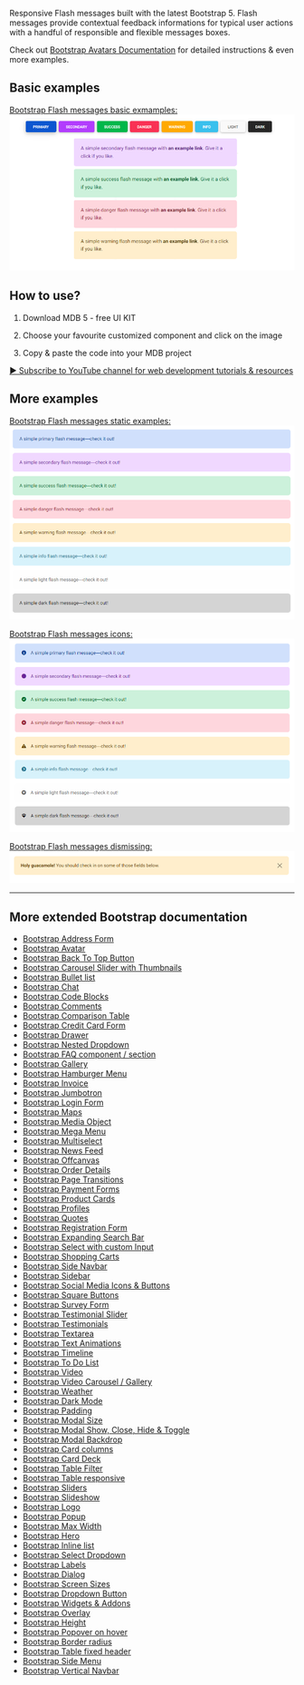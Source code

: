 
Responsive Flash messages built with the latest Bootstrap 5. Flash messages provide contextual feedback informations for typical user actions with a handful of responsible and flexible messages boxes.

Check out [Bootstrap Avatars Documentation](https://mdbootstrap.com/docs/standard/extended/flash-messages) for detailed instructions & even more examples.

## Basic examples

[Bootstrap Flash messages basic exmamples:
![Bootstrap 5 Flash messages](/assets/basic-examples.png)](https://mdbootstrap.com/docs/standard/extended/vertical-navbar/#section-basic-example)

## How to use?

1. Download MDB 5 - free UI KIT

2. Choose your favourite customized component and click on the image

3. Copy & paste the code into your MDB project

[▶️ Subscribe to YouTube channel for web development tutorials & resources](https://www.youtube.com/MDBootstrap?sub_confirmation=1)

## More examples

[Bootstrap Flash messages static examples:
![Bootstrap 5 Avatar](/assets/static-examples.png)](https://mdbootstrap.com/docs/standard/extended/flash-messages/#section-static-example)

[Bootstrap Flash messages icons:
![Bootstrap 5 Avatar](/assets/icons.png)](https://mdbootstrap.com/docs/standard/extended/flash-messages/#section-icons)

[Bootstrap Flash messages dismissing:
![Bootstrap 5 Avatar](/assets/dismissing.png)](https://mdbootstrap.com/docs/standard/extended/flash-messages#section-dismissing)

___

## More extended Bootstrap documentation

<ul>
<li><a href="https://mdbootstrap.com/docs/standard/extended/bootstrap-address-form/">Bootstrap Address Form</a></li>
<li><a href="https://mdbootstrap.com/docs/standard/extended/avatar/">Bootstrap Avatar</a></li>
<li><a href="https://mdbootstrap.com/docs/standard/extended/back-to-top/">Bootstrap Back To Top Button</a></li>
<li><a href="https://mdbootstrap.com/docs/standard/extended/carousel-with-thumbnails/">Bootstrap Carousel Slider with Thumbnails</a></li>
<li><a href="https://mdbootstrap.com/docs/standard/extended/bullet-list/">Bootstrap Bullet list</a></li>
<li><a href="https://mdbootstrap.com/docs/standard/extended/chat/">Bootstrap Chat</a></li>
<li><a href="https://mdbootstrap.com/docs/standard/extended/code/">Bootstrap Code Blocks</a></li>
<li><a href="https://mdbootstrap.com/docs/standard/extended/comments/">Bootstrap Comments</a></li>
<li><a href="https://mdbootstrap.com/docs/standard/extended/bootstrap-comparison-table/">Bootstrap Comparison Table</a></li>
<li><a href="https://mdbootstrap.com/docs/standard/extended/credit-card/">Bootstrap Credit Card Form</a></li>
<li><a href="https://mdbootstrap.com/docs/standard/extended/drawer/">Bootstrap Drawer</a></li>
<li><a href="https://mdbootstrap.com/docs/standard/extended/dropdown-multilevel/">Bootstrap Nested Dropdown</a></li>
<li><a href="https://mdbootstrap.com/docs/standard/extended/faq/">Bootstrap FAQ component / section</a></li>
<li><a href="https://mdbootstrap.com/docs/standard/extended/gallery/">Bootstrap Gallery</a></li>
<li><a href="https://mdbootstrap.com/docs/standard/extended/hamburger-menu/">Bootstrap Hamburger Menu</a></li>
<li><a href="https://mdbootstrap.com/docs/standard/extended/bootstrap-invoice/">Bootstrap Invoice</a></li>
<li><a href="https://mdbootstrap.com/docs/standard/extended/jumbotron/">Bootstrap Jumbotron</a></li>
<li><a href="https://mdbootstrap.com/docs/standard/extended/login/">Bootstrap Login Form</a></li>
<li><a href="https://mdbootstrap.com/docs/standard/extended/maps/">Bootstrap Maps</a></li>
<li><a href="https://mdbootstrap.com/docs/standard/extended/media-object/">Bootstrap Media Object</a></li>
<li><a href="https://mdbootstrap.com/docs/standard/extended/mega-menu/">Bootstrap Mega Menu</a></li> 
<li><a href="https://mdbootstrap.com/docs/standard/extended/multiselect/">Bootstrap Multiselect</a></li> 
<li><a href="https://mdbootstrap.com/docs/standard/extended/news-feed/">Bootstrap News Feed</a></li> 
<li><a href="https://mdbootstrap.com/docs/standard/extended/offcanvas/">Bootstrap Offcanvas</a></li> 
<li><a href="https://mdbootstrap.com/docs/standard/extended/order-details/">Bootstrap Order Details</a></li> 
<li><a href="https://mdbootstrap.com/docs/standard/extended/page-transitions/">Bootstrap Page Transitions</a></li> 
<li><a href="https://mdbootstrap.com/docs/standard/extended/payment-forms/">Bootstrap Payment Forms</a></li> 
<li><a href="https://mdbootstrap.com/docs/standard/extended/product-cards/">Bootstrap Product Cards</a></li> 
<li><a href="https://mdbootstrap.com/docs/standard/extended/profiles/">Bootstrap Profiles</a></li>  
<li><a href="https://mdbootstrap.com/docs/standard/extended/quotes/">Bootstrap Quotes</a></li> 
<li><a href="https://mdbootstrap.com/docs/standard/extended/registration/">Bootstrap Registration Form</a></li> 
<li><a href="https://mdbootstrap.com/docs/standard/extended/search-expanding/">Bootstrap Expanding Search Bar</a></li> 
<li><a href="https://mdbootstrap.com/docs/standard/extended/select-with-custom-input//">Bootstrap Select with custom Input</a></li> 
<li><a href="https://mdbootstrap.com/docs/standard/extended/shopping-carts/">Bootstrap Shopping Carts</a></li> 
<li><a href="https://mdbootstrap.com/docs/standard/extended/side-navbar/">Bootstrap Side Navbar</a></li>  
<li><a href="https://mdbootstrap.com/docs/standard/extended/sidebar/">Bootstrap Sidebar</a></li>  
<li><a href="https://mdbootstrap.com/docs/standard/extended/social-media/">Bootstrap Social Media Icons & Buttons</a></li>  
<li><a href="https://mdbootstrap.com/docs/standard/extended/square-buttons/">Bootstrap Square Buttons</a></li>  
<li><a href="https://mdbootstrap.com/docs/standard/extended/bootstrap-survey-form/">Bootstrap Survey Form</a></li>  
<li><a href="https://mdbootstrap.com/docs/standard/extended/testimonial-slider/">Bootstrap Testimonial Slider</a></li>  
<li><a href="https://mdbootstrap.com/docs/standard/extended/testimonials/">Bootstrap Testimonials</a></li>  
<li><a href="https://mdbootstrap.com/docs/standard/extended/textarea/">Bootstrap Textarea</a></li>  
<li><a href="https://mdbootstrap.com/docs/standard/extended/css-text-animations/">Bootstrap Text Animations</a></li> 
<li><a href="https://mdbootstrap.com/docs/standard/extended/timeline/">Bootstrap Timeline</a></li>  
<li><a href="https://mdbootstrap.com/docs/standard/extended/to-do-list/">Bootstrap To Do List</a></li>  
<li><a href="https://mdbootstrap.com/docs/standard/extended/video/">Bootstrap Video</a></li>
<li><a href="https://mdbootstrap.com/docs/standard/extended/video-carousel/">Bootstrap Video Carousel / Gallery</a></li>  
<li><a href="https://mdbootstrap.com/docs/standard/extended/weather/">Bootstrap Weather</a></li> 
<li><a href="https://mdbootstrap.com/docs/standard/extended/dark-mode/">Bootstrap Dark Mode</a></li> 
<li><a href="https://mdbootstrap.com/docs/standard/extended/padding/">Bootstrap Padding</a></li> 
<li><a href="https://mdbootstrap.com/docs/standard/extended/modal-size/">Bootstrap Modal Size</a></li> 
<li><a href="https://mdbootstrap.com/docs/standard/extended/modal-methods/">Bootstrap Modal Show, Close, Hide & Toggle</a></li> 
<li><a href="https://mdbootstrap.com/docs/standard/extended/modal-backdrop/">Bootstrap Modal Backdrop</a></li> 
<li><a href="https://mdbootstrap.com/docs/standard/extended/card-columns/">Bootstrap Card columns</a></li> 
<li><a href="https://mdbootstrap.com/docs/standard/extended/card-deck/">Bootstrap Card Deck</a></li> 
<li><a href="https://mdbootstrap.com/docs/standard/extended/table-filter/">Bootstrap Table Filter</a></li> 
<li><a href="https://mdbootstrap.com/docs/standard/extended/table-responsive/">Bootstrap Table responsive</a></li> 
<li><a href="https://mdbootstrap.com/docs/standard/extended/slider/">Bootstrap Sliders</a></li> 
<li><a href="https://mdbootstrap.com/docs/standard/extended/slideshow/">Bootstrap Slideshow</a></li> 
<li><a href="https://mdbootstrap.com/docs/standard/extended/logo/">Bootstrap Logo</a></li> 
<li><a href="https://mdbootstrap.com/docs/standard/extended/popup/">Bootstrap Popup</a></li> 
<li><a href="https://mdbootstrap.com/docs/standard/extended/max-width/">Bootstrap Max Width</a></li> 
<li><a href="https://mdbootstrap.com/docs/standard/extended/hero/">Bootstrap Hero</a></li> 
<li><a href="https://mdbootstrap.com/docs/standard/extended/inline-list/">Bootstrap Inline list</a></li> 
<li><a href="https://mdbootstrap.com/docs/standard/extended/select-dropdown/">Bootstrap Select Dropdown</a></li> 
<li><a href="https://mdbootstrap.com/docs/standard/extended/labels/">Bootstrap Labels</a></li> 
<li><a href="https://mdbootstrap.com/docs/standard/extended/dialog/">Bootstrap Dialog</a></li> 
<li><a href="https://mdbootstrap.com/docs/standard/extended/screen-sizes/">Bootstrap Screen Sizes</a></li> 
<li><a href="https://mdbootstrap.com/docs/standard/extended/dropdown-button/">Bootstrap Dropdown Button</a></li> 
<li><a href="https://mdbootstrap.com/docs/standard/extended/widgets/">Bootstrap Widgets & Addons</a></li> 
<li><a href="https://mdbootstrap.com/docs/standard/extended/overlay/">Bootstrap Overlay</a></li> 
<li><a href="https://mdbootstrap.com/docs/standard/extended/height/">Bootstrap Height</a></li> 
<li><a href="https://mdbootstrap.com/docs/standard/extended/popover-on-hover/">Bootstrap Popover on hover</a></li> 
<li><a href="https://mdbootstrap.com/docs/standard/extended/border-radius/">Bootstrap Border radius</a></li> 
<li><a href="https://mdbootstrap.com/docs/standard/extended/table-fixed-header/">Bootstrap Table fixed header</a></li> 
<li><a href="https://mdbootstrap.com/docs/standard/extended/side-menu/">Bootstrap Side Menu</a></li> 
<li><a href="https://mdbootstrap.com/docs/standard/extended/vertical-navbar/">Bootstrap Vertical Navbar</a></li> 

</ul>

